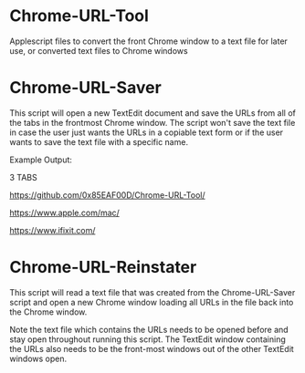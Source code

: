 # Chrome-URL-Tool
Applescript files to convert the front Chrome window to a text file for later use, or converted text files to Chrome windows



# Chrome-URL-Saver
This script will open a new TextEdit document and save the URLs from all of the tabs in the frontmost Chrome window.
The script won't save the text file in case the user just wants the URLs in a copiable text form or if the user wants to save the text file with a specific name.

Example Output:

3 TABS

https://github.com/0x85EAF00D/Chrome-URL-Tool/

https://www.apple.com/mac/

https://www.ifixit.com/



# Chrome-URL-Reinstater
This script will read a text file that was created from the Chrome-URL-Saver script and open a new Chrome window loading all URLs in the file back into the Chrome window. 

Note the text file which contains the URLs needs to be opened before and stay open throughout running this script.
The TextEdit window containing the URLs also needs to be the front-most windows out of the other TextEdit windows open.

